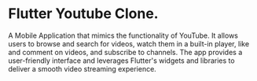 # Flutter Youtube Clone. 

A Mobile Application that mimics the functionality of YouTube. It allows users to browse and search for videos, watch them in a built-in player, like and comment on videos, and subscribe to channels. The app provides a user-friendly interface and leverages Flutter's widgets and libraries to deliver a smooth video streaming experience.
